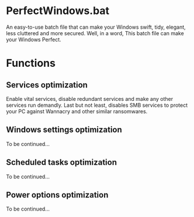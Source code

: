 # PerfectWindows.bat
An easy-to-use batch file that can make your Windows swift, tidy, elegant, less cluttered and more secured.
Well, in a word, This batch file can make your Windows Perfect.

# Functions

## Services optimization
Enable vital services, disable redundant services and make any other services run demandly. Last but not least, disables SMB services to protect your PC against Wannacry and other similar ransomwares.

## Windows settings optimization
To be continued...

## Scheduled tasks optimization
To be continued...

## Power options optimization
To be continued...
